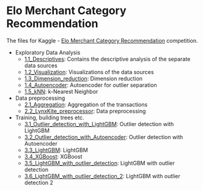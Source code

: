 Elo Merchant Category Recommendation
====================================

The files for Kaggle - [Elo Merchant Category Recommendation](#https://www.kaggle.com/c/elo-merchant-category-recommendation) competition.

* Exploratory Data Analysis
	* [1.1_Descriptives](https://github.com/Zol-S/kaggle/blob/master/Elo%20Merchant%20Category%20Recommendation/1.1_Descriptives.ipynb): Contains the descriptive analysis of the separate data sources
	* [1.2_Visualization](https://github.com/Zol-S/kaggle/blob/master/Elo%20Merchant%20Category%20Recommendation/1.2_Visualization.ipynb): Visualizations of the data sources
	* [1.3_Dimension_reduction](https://github.com/Zol-S/kaggle/blob/master/Elo%20Merchant%20Category%20Recommendation/1.3_Dimension_reduction.ipynb): Dimension reduction
	* [1.4_Autoencoder](https://github.com/Zol-S/kaggle/blob/master/Elo%20Merchant%20Category%20Recommendation/2.3_Autoencoder.ipynb): Autoencoder for outlier separation
	* [1.5_kNN](https://github.com/Zol-S/kaggle/blob/master/Elo%20Merchant%20Category%20Recommendation/2.4_kNN.ipynb): k-Nearest Neighbor
* Data preprocessing
	* [2.1_Aggregation](https://github.com/Zol-S/kaggle/blob/master/Elo%20Merchant%20Category%20Recommendation/2.1_Aggregation.ipynb): Aggregation of the transactions
	* [2.2_LynxKite_preprocessor](https://github.com/Zol-S/kaggle/blob/master/Elo%20Merchant%20Category%20Recommendation/2.2_LynxKite_preprocessor.ipynb): Data preprocessing
* Training, building trees etc.
	* [3.1_Outlier_detection_with_LightGBM](https://github.com/Zol-S/kaggle/blob/master/Elo%20Merchant%20Category%20Recommendation/3.1_OUtlier_detection_with_LightGBM.ipynb): Outlier detection with LightGBM
	* [3.2_Outlier_detection_with_Autoencoder](https://github.com/Zol-S/kaggle/blob/master/Elo%20Merchant%20Category%20Recommendation/3.1_OUtlier_detection_with_LightGBM.ipynb): Outlier detection with Autoencoder
	* [3.3_LightGBM](https://github.com/Zol-S/kaggle/blob/master/Elo%20Merchant%20Category%20Recommendation/3.3_LightGBM.ipynb): LightGBM
	* [3.4_XGBoost](https://github.com/Zol-S/kaggle/blob/master/Elo%20Merchant%20Category%20Recommendation/3.3_XGBoost.ipynb): XGBoost
	* [3.5_LightGBM_with_outlier_detection](https://github.com/Zol-S/kaggle/blob/master/Elo%20Merchant%20Category%20Recommendation/3.5_LightGBM_with_outlier_detection.ipynb): LightGBM with outlier detection
	* [3.6_LightGBM_with_outlier_detection_2](https://github.com/Zol-S/kaggle/blob/master/Elo%20Merchant%20Category%20Recommendation/3.5_LightGBM_with_outlier_detection_2.ipynb): LightGBM with outlier detection 2